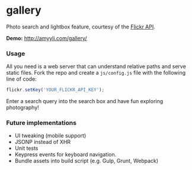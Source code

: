 # gallery

Photo search and lightbox feature, courtesy of the [Flickr API](https://www.flickr.com/services/api/).

__Demo:__ http://amyyli.com/gallery/

### Usage

All you need is a web server that can understand relative paths and serve static files. Fork the repo and create a `js/config.js` file with the following line of code:

```javascript
flickr.setKey('YOUR_FLICKR_API_KEY');
```

Enter a search query into the search box and have fun exploring photography!

### Future implementations

- UI tweaking (mobile support)
- JSONP instead of XHR
- Unit tests
- Keypress events for keyboard navigation.
- Bundle assets into build script (e.g. Gulp, Grunt, Webpack)
